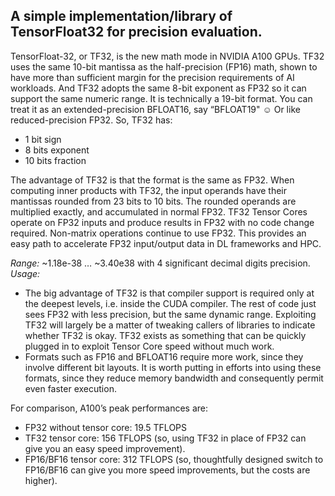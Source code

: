 A simple implementation/library of TensorFloat32 for precision evaluation.
---------------------------------

TensorFloat-32, or TF32, is the new math mode in NVIDIA A100 GPUs.
TF32 uses the same 10-bit mantissa as the half-precision (FP16) math, shown to have more than sufficient margin for the precision requirements of AI workloads. And TF32 adopts the same 8-bit exponent as FP32 so it can support the same numeric range.
It is technically a 19-bit format. You can treat it as an extended-precision BFLOAT16, say “BFLOAT19" ☺ Or like reduced-precision FP32.
So, TF32 has:
 - 1 bit sign
 - 8 bits exponent
 - 10 bits fraction

The advantage of TF32 is that the format is the same as FP32. When computing inner products with TF32, the input operands have their mantissas rounded from 23 bits to 10 bits. The rounded operands are multiplied exactly, and accumulated in normal FP32.
TF32 Tensor Cores operate on FP32 inputs and produce results in FP32 with no code change required. Non-matrix operations continue to use FP32. This provides an easy path to accelerate FP32 input/output data in DL frameworks and HPC.

*Range:* ~1.18e-38 … ~3.40e38 with 4 significant decimal digits precision.
*Usage:*
 - The big advantage of TF32 is that compiler support is required only at the deepest levels, i.e. inside the CUDA compiler. The rest of code just sees FP32 with less precision, but the same dynamic range. Exploiting TF32 will largely be a matter of tweaking callers of libraries to indicate whether TF32 is okay. TF32 exists as something that can be quickly plugged in to exploit Tensor Core speed without much work.
 - Formats such as FP16 and BFLOAT16 require more work, since they involve different bit layouts. It is worth putting in efforts into using these formats, since they reduce memory bandwidth and consequently permit even faster execution.

For comparison, A100’s peak performances are:
 - FP32 without tensor core: 19.5 TFLOPS
 - TF32 tensor core: 156 TFLOPS (so, using TF32 in place of FP32 can give you an easy speed improvement).
 - FP16/BF16 tensor core: 312 TFLOPS (so, thoughtfully designed switch to FP16/BF16 can give you more speed improvements, but the costs are higher).

